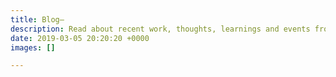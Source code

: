 ```yaml
---
title: Blog—
description: Read about recent work, thoughts, learnings and events from Don't Walk, enemies of pedestrian branding.
date: 2019-03-05 20:20:20 +0000
images: []

---
```

